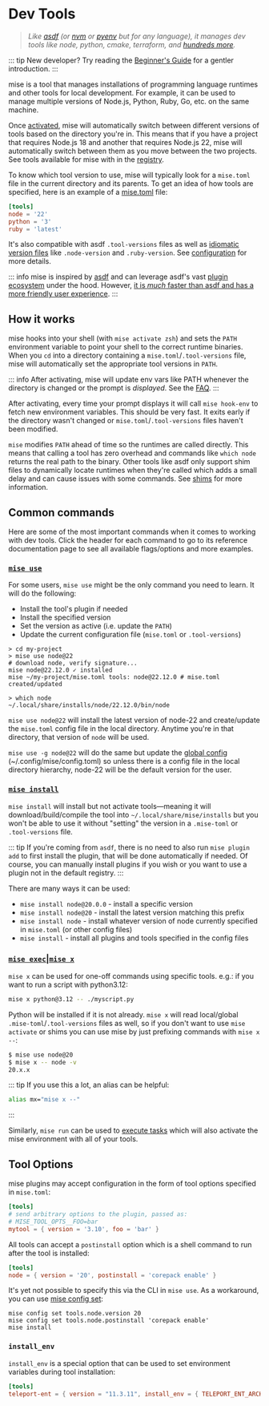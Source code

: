 # Dev Tools

> _Like [asdf](https://asdf-vm.com) (or [nvm](https://github.com/nvm-sh/nvm)
> or [pyenv](https://github.com/pyenv/pyenv) but for any language), it manages dev tools like node,
> python, cmake, terraform, and [hundreds more](/registry.html)._

::: tip
New developer? Try reading the [Beginner's Guide](https://dev.to/jdxcode/beginners-guide-to-rtx-ac4)
for a gentler introduction.
:::

mise is a tool that manages installations of programming language runtimes and other tools for local development. For example, it can be used to manage multiple versions of Node.js, Python, Ruby, Go, etc. on the same machine.

Once [activated](/getting-started.html#_2-activate-mise), mise will automatically switch between different versions of tools based on the directory you're in.
This means that if you have a project that requires Node.js 18 and another that requires Node.js 22, mise will automatically switch between them as you move between the two projects. See tools available for mise with in the [registry](/registry).

To know which tool version to use, mise will typically look for a `mise.toml` file in the current directory and its parents. To get an idea of how tools are specified, here is an example of a [mise.toml](/configuration.html) file:

```toml
[tools]
node = '22'
python = '3'
ruby = 'latest'
```

It's also compatible
with asdf `.tool-versions` files as well as [idiomatic version files](/configuration#idiomatic-version-files) like `.node-version` and
`.ruby-version`. See [configuration](/configuration) for more details.

::: info
mise is inspired by [asdf](https://asdf-vm.com) and can leverage asdf's
vast [plugin ecosystem](https://github.com/mise-plugins/registry)
under the hood. However, [it is _much_ faster than asdf and has a more friendly user experience](./comparison-to-asdf).
:::

## How it works

mise hooks into your shell (with `mise activate zsh`) and sets the `PATH`
environment variable to point your shell to the correct runtime binaries. When you `cd` into a
directory containing a `mise.toml`/`.tool-versions` file, mise will automatically set the
appropriate tool versions in `PATH`.

::: info
After activating, mise will update env vars like PATH whenever the directory is changed or the prompt is _displayed_.
See the [FAQ](/faq#what-does-mise-activate-do).
:::

After activating, every time your prompt displays it will call `mise hook-env` to fetch new
environment variables.
This should be very fast. It exits early if the directory wasn't changed or
`mise.toml`/`.tool-versions` files haven't been modified.

`mise` modifies `PATH` ahead of time so the runtimes are called directly. This means that calling a tool has zero overhead and commands like `which node` returns the real path to the binary.
Other tools like asdf only support shim files to dynamically locate runtimes when they're called which adds a small delay and can cause issues with some commands. See [shims](/dev-tools/shims) for more information.

## Common commands

Here are some of the most important commands when it comes to working with dev tools. Click the
header
for each command to go to its reference documentation page to see all available flags/options and
more
examples.

### [`mise use`](/cli/use)

For some users, `mise use` might be the only command you need to learn. It will do the following:

- Install the tool's plugin if needed
- Install the specified version
- Set the version as active (i.e. update the `PATH`)
- Update the current configuration file (`mise.toml` or `.tool-versions`)

```shell
> cd my-project
> mise use node@22
# download node, verify signature...
mise node@22.12.0 ✓ installed
mise ~/my-project/mise.toml tools: node@22.12.0 # mise.toml created/updated

> which node
~/.local/share/installs/node/22.12.0/bin/node
```

`mise use node@22` will install the latest version of node-22 and create/update the
`mise.toml`
config file in the local directory. Anytime you're in that directory, that version of `node` will be
used.

`mise use -g node@22` will do the same but update the [global config](/configuration.html#global-config-config-mise-config-toml) (~/.config/mise/config.toml) so
unless there is a config file in the local directory hierarchy, node-22 will be the default version
for
the user.

### [`mise install`](/cli/install)

`mise install` will install but not activate tools—meaning it will download/build/compile the tool
into `~/.local/share/mise/installs` but you won't be able to use it without "setting" the version
in a `.mise-toml` or `.tool-versions` file.

::: tip
If you're coming from `asdf`, there is no need to also run `mise plugin add` to first install
the plugin, that will be done automatically if needed. Of course, you can manually install plugins
if you wish or you want to use a plugin not in the default registry.
:::

There are many ways it can be used:

- `mise install node@20.0.0` - install a specific version
- `mise install node@20` - install the latest version matching this prefix
- `mise install node` - install whatever version of node currently specified in `mise.toml` (or other
  config files)
- `mise install` - install all plugins and tools specified in the config files

### [`mise exec`|`mise x`](/cli/exec)

`mise x` can be used for one-off commands using specific tools. e.g.: if you want to run a script
with python3.12:

```sh
mise x python@3.12 -- ./myscript.py
```

Python will be installed if it is not already. `mise x` will read local/global
`.mise-toml`/`.tool-versions` files
as well, so if you don't want to use `mise activate` or shims you can use mise by just prefixing
commands with
`mise x --`:

```sh
$ mise use node@20
$ mise x -- node -v
20.x.x
```

::: tip
If you use this a lot, an alias can be helpful:

```sh
alias mx="mise x --"
```

:::

Similarly, `mise run` can be used to [execute tasks](/tasks/) which will also activate the mise
environment with all of your tools.

## Tool Options

mise plugins may accept configuration in the form of tool options specified in `mise.toml`:

```toml
[tools]
# send arbitrary options to the plugin, passed as:
# MISE_TOOL_OPTS__FOO=bar
mytool = { version = '3.10', foo = 'bar' }
```

All tools can accept a `postinstall` option which is a shell command to run after the tool is installed:

```toml
[tools]
node = { version = '20', postinstall = 'corepack enable' }
```

It's yet not possible to specify this via the CLI in `mise use`. As a workaround, you can use [mise config set](/cli/config/set.html):

```shell
mise config set tools.node.version 20
mise config set tools.node.postinstall 'corepack enable'
mise install
```

### `install_env`

`install_env` is a special option that can be used to set environment variables during tool installation:

```toml
[tools]
teleport-ent = { version = "11.3.11", install_env = { TELEPORT_ENT_ARCH = "amd64" } }
```
